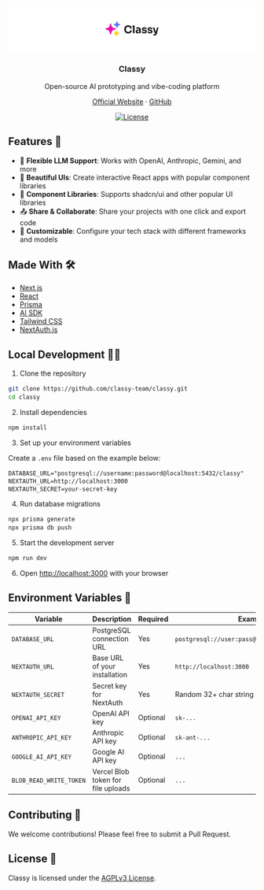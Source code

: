 ![classy-banner](banner.svg)

<div align="center">
  <h3 align="center">Classy</h3>
  <p>Open-source AI prototyping and vibe-coding platform</p>
</div>

<p align="center">
  <a href="https://classy.dev">Official Website</a>
  ·
  <a href="https://github.com/classy-team/classy">GitHub</a>
</p>

<div align="center">
  <a href="https://github.com/classy-team/classy/blob/main/LICENSE"><img alt="License" src="https://img.shields.io/badge/license-AGPL--3.0-purple"></a>
</div>

## Features 💫

- 🧠 **Flexible LLM Support**: Works with OpenAI, Anthropic, Gemini, and more
- 🎨 **Beautiful UIs**: Create interactive React apps with popular component libraries
- 🧩 **Component Libraries**: Supports shadcn/ui and other popular UI libraries
- 📤 **Share & Collaborate**: Share your projects with one click and export code
- 🔧 **Customizable**: Configure your tech stack with different frameworks and models

## Made With 🛠️

- [Next.js](https://nextjs.org)
- [React](https://reactjs.org)
- [Prisma](https://prisma.io)
- [AI SDK](https://github.com/vercel/ai)
- [Tailwind CSS](https://tailwindcss.com)
- [NextAuth.js](https://next-auth.js.org)

## Local Development 🧑‍💻

1. Clone the repository

```bash
git clone https://github.com/classy-team/classy.git
cd classy
```

2. Install dependencies

```bash
npm install
```

3. Set up your environment variables

Create a `.env` file based on the example below:

```
DATABASE_URL="postgresql://username:password@localhost:5432/classy"
NEXTAUTH_URL=http://localhost:3000
NEXTAUTH_SECRET=your-secret-key
```

4. Run database migrations

```bash
npx prisma generate
npx prisma db push
```

5. Start the development server

```bash
npm run dev
```

6. Open [http://localhost:3000](http://localhost:3000) with your browser

## Environment Variables 🔐

| Variable                | Description                        | Required | Example                                        |
| ----------------------- | ---------------------------------- | -------- | ---------------------------------------------- |
| `DATABASE_URL`          | PostgreSQL connection URL          | Yes      | `postgresql://user:pass@localhost:5432/classy` |
| `NEXTAUTH_URL`          | Base URL of your installation      | Yes      | `http://localhost:3000`                        |
| `NEXTAUTH_SECRET`       | Secret key for NextAuth            | Yes      | Random 32+ char string                         |
| `OPENAI_API_KEY`        | OpenAI API key                     | Optional | `sk-...`                                       |
| `ANTHROPIC_API_KEY`     | Anthropic API key                  | Optional | `sk-ant-...`                                   |
| `GOOGLE_AI_API_KEY`     | Google AI API key                  | Optional | `...`                                          |
| `BLOB_READ_WRITE_TOKEN` | Vercel Blob token for file uploads | Optional | `...`                                          |

## Contributing 🤝

We welcome contributions! Please feel free to submit a Pull Request.

## License 📝

Classy is licensed under the [AGPLv3 License](LICENSE).
